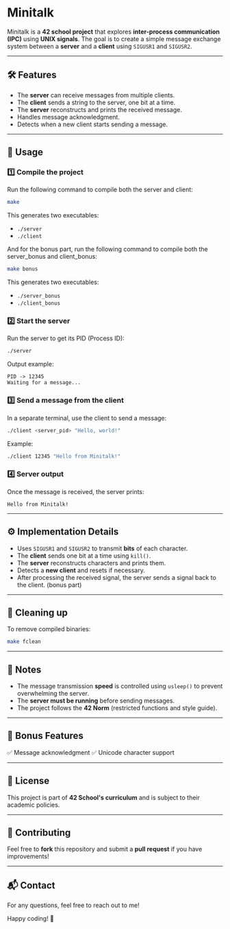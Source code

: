 
# Minitalk

Minitalk is a **42 school project** that explores **inter-process communication (IPC)** using **UNIX signals**. The goal is to create a simple message exchange system between a **server** and a **client** using `SIGUSR1` and `SIGUSR2`.

---

## 🛠 **Features**
- The **server** can receive messages from multiple clients.
- The **client** sends a string to the server, one bit at a time.
- The **server** reconstructs and prints the received message.
- Handles message acknowledgment.
- Detects when a new client starts sending a message.

---

## 📌 **Usage**

### **1️⃣ Compile the project**
Run the following command to compile both the server and client:
```sh
make
```
This generates two executables:
- `./server`
- `./client`

And for the bonus part, run the following command to compile both the server_bonus and client_bonus:
```sh
make bonus
```
This generates two executables:
- `./server_bonus`
- `./client_bonus`

### **2️⃣ Start the server**
Run the server to get its PID (Process ID):
```sh
./server
```
Output example:
```
PID -> 12345
Waiting for a message...
```

### **3️⃣ Send a message from the client**
In a separate terminal, use the client to send a message:
```sh
./client <server_pid> "Hello, world!"
```
Example:
```sh
./client 12345 "Hello from Minitalk!"
```

### **4️⃣ Server output**
Once the message is received, the server prints:
```
Hello from Minitalk!
```

---

## ⚙ **Implementation Details**
- Uses `SIGUSR1` and `SIGUSR2` to transmit **bits** of each character.
- The **client** sends one bit at a time using `kill()`.
- The **server** reconstructs characters and prints them.
- Detects a **new client** and resets if necessary.
- After processing the received signal, the server sends a signal back to the client. (bonus part)

---

## 🧹 **Cleaning up**
To remove compiled binaries:
```sh
make fclean
```

---

## 📝 **Notes**
- The message transmission **speed** is controlled using `usleep()` to prevent overwhelming the server.
- The **server must be running** before sending messages.
- The project follows the **42 Norm** (restricted functions and style guide).

---

## 🚀 **Bonus Features**
✅ Message acknowledgment
✅ Unicode character support

---

## 📜 **License**
This project is part of **42 School's curriculum** and is subject to their academic policies.

---

## 🤝 **Contributing**
Feel free to **fork** this repository and submit a **pull request** if you have improvements!

---

## 📬 **Contact**
For any questions, feel free to reach out to me!

Happy coding! 🚀



